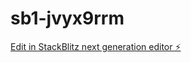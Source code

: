 # sb1-jvyx9rrm

[Edit in StackBlitz next generation editor ⚡️](https://stackblitz.com/~/github.com/chriswestt/sb1-jvyx9rrm)